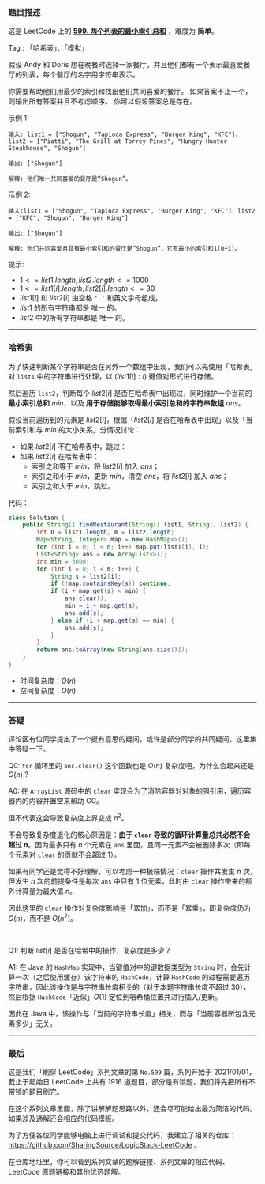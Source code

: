 ### 题目描述

这是 LeetCode 上的 **[599. 两个列表的最小索引总和](https://leetcode-cn.com/problems/minimum-index-sum-of-two-lists/solution/by-ac_oier-oh5b/)** ，难度为 **简单**。

Tag : 「哈希表」、「模拟」



假设 Andy 和 Doris 想在晚餐时选择一家餐厅，并且他们都有一个表示最喜爱餐厅的列表，每个餐厅的名字用字符串表示。

你需要帮助他们用最少的索引和找出他们共同喜爱的餐厅。 如果答案不止一个，则输出所有答案并且不考虑顺序。 你可以假设答案总是存在。

示例 1:
```
输入: list1 = ["Shogun", "Tapioca Express", "Burger King", "KFC"]，list2 = ["Piatti", "The Grill at Torrey Pines", "Hungry Hunter Steakhouse", "Shogun"]

输出: ["Shogun"]

解释: 他们唯一共同喜爱的餐厅是“Shogun”。
```
示例 2:
```
输入:list1 = ["Shogun", "Tapioca Express", "Burger King", "KFC"]，list2 = ["KFC", "Shogun", "Burger King"]

输出: ["Shogun"]

解释: 他们共同喜爱且具有最小索引和的餐厅是“Shogun”，它有最小的索引和1(0+1)。
```

提示:
* $1 <= list1.length, list2.length <= 1000$
* $1 <= list1[i].length, list2[i].length <= 30$
* $list1[i]$ 和 $list2[i]$ 由空格 `' '` 和英文字母组成。
* $list1$ 的所有字符串都是 唯一 的。
* $list2$ 中的所有字符串都是 唯一 的。

---

### 哈希表

为了快速判断某个字符串是否在另外一个数组中出现，我们可以先使用「哈希表」对 `list1` 中的字符串进行处理，以 $(list1[i]: i)$ 键值对形式进行存储。

然后遍历 `list2`，判断每个 $list2[i]$ 是否在哈希表中出现过，同时维护一个当前的 **最小索引总和** $min$，以及 **用于存储能够取得最小索引总和的字符串数组** $ans$。

假设当前遍历到的元素是 $list2[i]$，根据「$list2[i]$ 是否在哈希表中出现」以及「当前索引和与 $min$ 的大小关系」分情况讨论：

* 如果 $list2[i]$ 不在哈希表中，跳过：
* 如果 $list2[i]$ 在哈希表中：
    * 索引之和等于 $min$，将 $list2[i]$ 加入 $ans$；
    * 索引之和小于 $min$，更新 $min$，清空 $ans$，将 $list2[i]$ 加入 $ans$；
    * 索引之和大于 $min$，跳过。

代码：
```Java
class Solution {
    public String[] findRestaurant(String[] list1, String[] list2) {
        int n = list1.length, m = list2.length;
        Map<String, Integer> map = new HashMap<>();
        for (int i = 0; i < n; i++) map.put(list1[i], i);
        List<String> ans = new ArrayList<>();
        int min = 3000;
        for (int i = 0; i < m; i++) {
            String s = list2[i];
            if (!map.containsKey(s)) continue;
            if (i + map.get(s) < min) {
                ans.clear();
                min = i + map.get(s);
                ans.add(s);
            } else if (i + map.get(s) == min) {
                ans.add(s);
            }
        }
        return ans.toArray(new String[ans.size()]);
    }
}
```
* 时间复杂度：$O(n)$
* 空间复杂度：$O(n)$

---

### 答疑

评论区有位同学提出了一个挺有意思的疑问，或许是部分同学的共同疑问，这里集中答疑一下。

Q0: `for` 循环里的 `ans.clear()` 这个函数也是 $O(n)$ 复杂度吧，为什么合起来还是 $O(n)$ ?

A0: 在 `ArrayList` 源码中的 `clear` 实现会为了消除容器对对象的强引用，遍历容器内的内容并置空来帮助 GC。

但不代表这会导致复杂度上界变成 $n^2$。

不会导致复杂度退化的核心原因是：**由于 `clear` 导致的循环计算量总共必然不会超过 $n$**。因为最多只有 $n$ 个元素在 `ans` 里面，且同一元素不会被删除多次（即每个元素对 `clear` 的贡献不会超过 $1$）。

如果有同学还是觉得不好理解，可以考虑一种极端情况：`clear` 操作共发生 $n$ 次，但发生 $n$ 次的前提条件是每次 `ans` 中只有 $1$ 位元素，此时由 `clear` 操作带来的额外计算量为最大值 $n$。

因此这里的 `clear` 操作对复杂度影响是「累加」，而不是「累乘」，即复杂度仍为 $O(n)$，而不是 $O(n^2)$。

<br/>

Q1: 判断 $list[i]$ 是否在哈希中的操作，复杂度是多少？

A1: 在 Java 的 `HashMap` 实现中，当键值对中的键数据类型为 `String` 时，会先计算一次（之后使用缓存）该字符串的 `HashCode`，计算 `HashCode` 的过程需要遍历字符串，因此该操作是与字符串长度相关的（对于本题字符串长度不超过 $30$），然后根据 `HashCode`「近似」$O(1)$ 定位到哈希桶位置并进行插入/更新。

因此在 Java 中，该操作与「当前的字符串长度」相关，而与「当前容器所包含元素多少」无关。

---

### 最后

这是我们「刷穿 LeetCode」系列文章的第 `No.599` 篇，系列开始于 2021/01/01，截止于起始日 LeetCode 上共有 1916 道题目，部分是有锁题，我们将先把所有不带锁的题目刷完。

在这个系列文章里面，除了讲解解题思路以外，还会尽可能给出最为简洁的代码。如果涉及通解还会相应的代码模板。

为了方便各位同学能够电脑上进行调试和提交代码，我建立了相关的仓库：https://github.com/SharingSource/LogicStack-LeetCode 。

在仓库地址里，你可以看到系列文章的题解链接、系列文章的相应代码、LeetCode 原题链接和其他优选题解。

